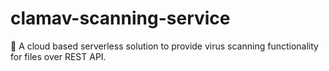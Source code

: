 # clamav-scanning-service
🐞 A cloud based serverless solution to provide virus scanning functionality for files over REST API.

